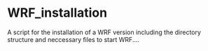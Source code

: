 # WRF_installation
A script for the installation of a WRF version including the directory structure and neccessary files to start WRF....
